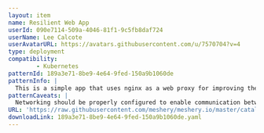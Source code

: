 ```yaml
---
layout: item
name: Resilient Web App
userId: 090e7114-509a-4046-81f1-9c5fb8daf724
userName: Lee Calcote
userAvatarURL: https://avatars.githubusercontent.com/u/7570704?v=4
type: deployment
compatibility: 
        - Kubernetes
patternId: 189a3e71-8be9-4e64-9fed-150a9b1060de
patternInfo: |
  This is a simple app that uses nginx as a web proxy for improving the resiliency of web app
patternCaveats: |
  Networking should be properly configured to enable communication between the frontend and backend components of the app.
URL: 'https://raw.githubusercontent.com/meshery/meshery.io/master/catalog/189a3e71-8be9-4e64-9fed-150a9b1060de.yaml'
downloadLink: 189a3e71-8be9-4e64-9fed-150a9b1060de.yaml
---
```

